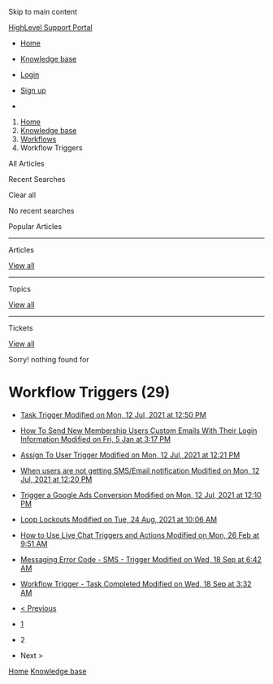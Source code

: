 Skip to main content

[ HighLevel Support Portal ](https://help.gohighlevel.com)

  * [ Home ](/support/home)
  * [ Knowledge base ](/support/solutions)

  * [Login](/support/login)
  * [Sign up](/support/signup)
  * 

  1. [Home](/support/home)
  2. [Knowledge base](/support/solutions)
  3. [Workflows](/support/solutions/48000455132)
  4. Workflow Triggers

All  Articles 

Recent Searches

Clear all

No recent searches

Popular Articles

* * *

Articles

[View all](/support/search/solutions)

* * *

Topics

[View all](/support/search/topics)

* * *

Tickets

[View all](/support/search/tickets)

Sorry! nothing found for   

# Workflow Triggers (29)

  * [ Task Trigger Modified on Mon, 12 Jul, 2021 at 12:50 PM  ](/support/solutions/articles/48001147410-task-trigger)
  * [ How To Send New Membership Users Custom Emails With Their Login Information Modified on Fri, 5 Jan at 3:17 PM  ](/support/solutions/articles/48001147956-how-to-send-new-membership-users-custom-emails-with-their-login-information)
  * [ Assign To User Trigger Modified on Mon, 12 Jul, 2021 at 12:21 PM  ](/support/solutions/articles/48001169717-assign-to-user-trigger)
  * [ When users are not getting SMS/Email notification Modified on Mon, 12 Jul, 2021 at 12:20 PM  ](/support/solutions/articles/48001185106-when-users-are-not-getting-sms-email-notification)
  * [ Trigger a Google Ads Conversion Modified on Mon, 12 Jul, 2021 at 12:10 PM  ](/support/solutions/articles/48001187552-trigger-a-google-ads-conversion)
  * [ Loop Lockouts Modified on Tue, 24 Aug, 2021 at 10:06 AM  ](/support/solutions/articles/48001193281-loop-lockouts)
  * [ How to Use Live Chat Triggers and Actions Modified on Mon, 26 Feb at 9:51 AM  ](/support/solutions/articles/155000002046-how-to-use-live-chat-triggers-and-actions)
  * [ Messaging Error Code - SMS - Trigger Modified on Wed, 18 Sep at 6:42 AM  ](/support/solutions/articles/155000003201-messaging-error-code-sms-trigger)
  * [ Workflow Trigger - Task Completed Modified on Wed, 18 Sep at 3:32 AM  ](/support/solutions/articles/155000003495-workflow-trigger-task-completed)

  * [< Previous](/support/solutions/folders/48000666397/page/1)
  * [1](/support/solutions/folders/48000666397/page/1)
  * 2
  * Next >

[Home](/support/home) [Knowledge base](/support/solutions)
